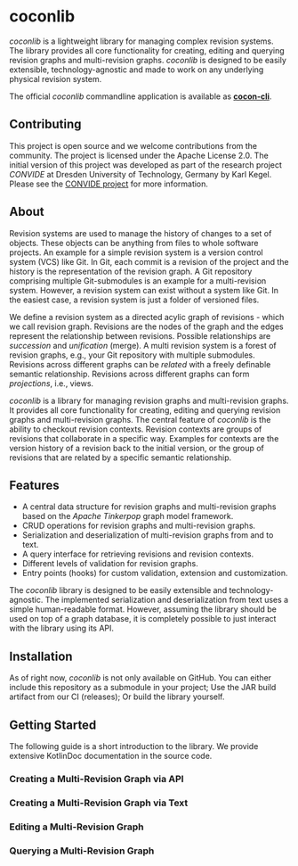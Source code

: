 # coconlib

*coconlib* is a lightweight library for managing complex revision systems. 
The library provides all core functionality for creating, editing and querying revision graphs and multi-revision graphs.
*coconlib* is designed to be easily extensible, technology-agnostic and made to work on any underlying physical revision system.

The official *coconlib* commandline application is available as **[cocon-cli](https://github.com/KKegel/cocon-cli)**.

## Contributing

This project is open source and we welcome contributions from the community.
The project is licensed under the Apache License 2.0.
The initial version of this project was developed as part of the research project *CONVIDE* at Dresden University of Technology, Germany by Karl Kegel.
Please see the [CONVIDE project](https://www.sfb1608.kit.edu/) for more information.

## About

Revision systems are used to manage the history of changes to a set of objects.
These objects can be anything from files to whole software projects.
An example for a simple revision system is a version control system (VCS) like Git.
In Git, each commit is a revision of the project and the history is the representation of the revision graph.
A Git repository comprising multiple Git-submodules is an example for a multi-revision system.
However, a revision system can exist without a system like Git. In the easiest case, a revision system is just a folder of
versioned files.

We define a revision system as a directed acylic graph of revisions - which we call revision graph.
Revisions are the nodes of the graph and the edges represent the relationship between revisions.
Possible relationships are *succession* and *unification* (merge).
A multi revision system is a forest of revision graphs, e.g., your Git repository with multiple submodules.
Revisions across different graphs can be *related* with a freely definable semantic relationship.
Revisions across different graphs can form *projections*, i.e., views.

*coconlib* is a library for managing revision graphs and multi-revision graphs.
It provides all core functionality for creating, editing and querying revision graphs and multi-revision graphs.
The central feature of *coconlib* is the ability to checkout revision contexts.
Revision contexts are groups of revisions that collaborate in a specific way.
Examples for contexts are the version history of a revision back to the initial version, or the group of revisions that are
related by a specific semantic relationship.

## Features

- A central data structure for revision graphs and multi-revision graphs based on the *Apache Tinkerpop* graph model framework.
- CRUD operations for revision graphs and multi-revision graphs.
- Serialization and deserialization of multi-revision graphs from and to text.
- A query interface for retrieving revisions and revision contexts.
- Different levels of validation for revision graphs.
- Entry points (hooks) for custom validation, extension and customization.

The *coconlib* library is designed to be easily extensible and technology-agnostic.
The implemented serialization and deserialization from text uses a simple human-readable format.
However, assuming the library should be used on top of a graph database, it is completely possible to just interact with the library using its API.

## Installation

As of right now, *coconlib* is not only available on GitHub. 
You can either include this repository as a submodule in your project; Use the JAR build artifact from our CI (releases); Or build the library yourself.

## Getting Started

The following guide is a short introduction to the library.
We provide extensive KotlinDoc documentation in the source code.

### Creating a Multi-Revision Graph via API

### Creating a Multi-Revision Graph via Text

### Editing a Multi-Revision Graph

### Querying a Multi-Revision Graph
